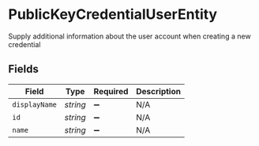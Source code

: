 # PublicKeyCredentialUserEntity

Supply additional information about the user account when creating a new credential


## Fields

| Field              | Type               | Required           | Description        |
| ------------------ | ------------------ | ------------------ | ------------------ |
| `displayName`      | *string*           | :heavy_minus_sign: | N/A                |
| `id`               | *string*           | :heavy_minus_sign: | N/A                |
| `name`             | *string*           | :heavy_minus_sign: | N/A                |